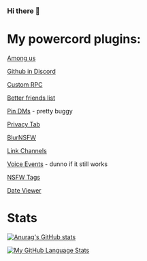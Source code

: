 ### Hi there 👋

# My powercord plugins:

[Among us](https://github.com/E-boi/among-us)

[Github in Discord](https://github.com/E-boi/github-in-discord)

[Custom RPC](https://github.com/E-boi/custom-rpc)

[Better friends list](https://github.com/E-boi/Better-Friends-List)

[Pin DMs](https://github.com/E-boi/pin-dms) - pretty buggy

[Privacy Tab](https://github.com/E-boi/Privacy-Tab)

[BlurNSFW](https://github.com/E-boi/Powercord-BlurNSFW)

[Link Channels](https://github.com/E-boi/powercord-LinkChannels)

[Voice Events](https://github.com/E-boi/voice-events) - dunno if it still works

[NSFW Tags](https://github.com/E-boi/NSFW-tags)

[Date Viewer](https://github.com/E-boi/powercord-dateviewer)

# Stats

[![Anurag's GitHub stats](https://github-readme-stats.vercel.app/api?username=E-boi)](https://github.com/anuraghazra/github-readme-stats)

[![My GitHub Language Stats](https://github-readme-stats.vercel.app/api/top-langs/?username=E-boi)]()
